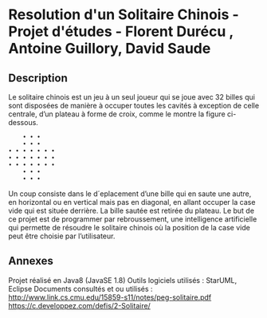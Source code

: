 # Resolution d'un Solitaire Chinois - Projet d'études - Florent Durécu , Antoine Guillory, David Saude


## Description

Le solitaire chinois est un jeu à un seul joueur qui se joue avec 32 billes qui
sont disposées de manière à occuper toutes les cavités à exception de celle
centrale, d’un plateau à forme de croix, comme le montre la figure ci-dessous.

        • • •
        • • •
    • • • • • • •
    • • • • • • •
    • • • • • • •
        • • •
        • • •
        
Un coup consiste dans le d´eplacement d’une bille qui en saute une autre,
en horizontal ou en vertical mais pas en diagonal, en allant occuper la case
vide qui est située derrière. La bille sautée est retirée du plateau.
Le but de ce projet est de programmer par rebroussement, une intelligence
artificielle qui permette de résoudre le solitaire chinois où la position de
la case vide peut être choisie par l’utilisateur.

## Annexes

Projet réalisé en Java8 (JavaSE 1.8)
Outils logiciels utilisés : StarUML, Eclipse
Documents consultés et ou utilisés :
http://www.link.cs.cmu.edu/15859-s11/notes/peg-solitaire.pdf
https://c.developpez.com/defis/2-Solitaire/
